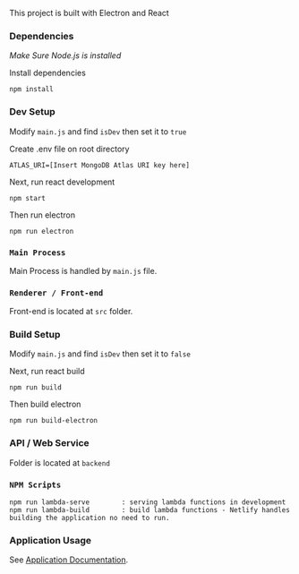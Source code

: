 This project is built with Electron and React

### Dependencies

_Make Sure Node.js is installed_

Install dependencies

```
npm install
```

### Dev Setup

Modify `main.js` and find `isDev` then set it to `true`

Create .env file on root directory

```
ATLAS_URI=[Insert MongoDB Atlas URI key here]
```

Next, run react development

```
npm start
```

Then run electron

```
npm run electron
```

### `Main Process`

Main Process is handled by `main.js` file.

### `Renderer / Front-end`

Front-end is located at `src` folder.

### Build Setup

Modify `main.js` and find `isDev` then set it to `false`

Next, run react build

```
npm run build
```

Then build electron

```
npm run build-electron
```

### API / Web Service

Folder is located at `backend`

### `NPM Scripts`

```
npm run lambda-serve        : serving lambda functions in development
npm run lambda-build        : build lambda functions - Netlify handles building the application no need to run.
```

### Application Usage

See [Application Documentation](https://jolly-perlman-e277e1.netlify.com/).
